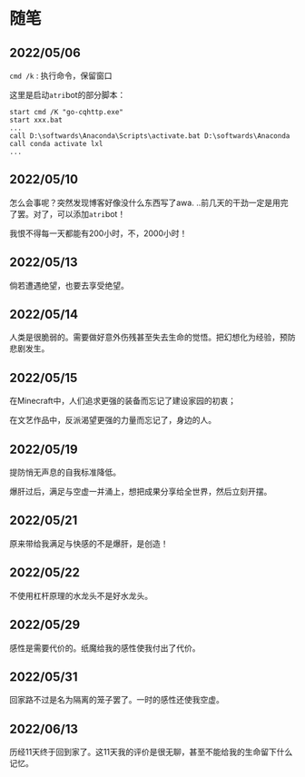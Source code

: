 # 随笔

## 2022/05/06
`cmd /k` : 执行命令，保留窗口

这里是启动`atri`bot的部分脚本：
```
start cmd /K "go-cqhttp.exe"
start xxx.bat
...
call D:\softwards\Anaconda\Scripts\activate.bat D:\softwards\Anaconda
call conda activate lxl
...
```

## 2022/05/10

怎么会事呢？突然发现博客好像没什么东西写了awa. ..前几天的干劲一定是用完了罢。对了，可以添加`atri`bot！

我恨不得每一天都能有200小时，不，2000小时！

## 2022/05/13

倘若遭遇绝望，也要去享受绝望。

## 2022/05/14

人类是很脆弱的。需要做好意外伤残甚至失去生命的觉悟。把幻想化为经验，预防悲剧发生。

## 2022/05/15

在Minecraft中，人们追求更强的装备而忘记了建设家园的初衷；

在文艺作品中，反派渴望更强的力量而忘记了，身边的人。

## 2022/05/19

提防悄无声息的自我标准降低。

爆肝过后，满足与空虚一并涌上，想把成果分享给全世界，然后立刻开摆。

## 2022/05/21

原来带给我满足与快感的不是爆肝，是创造！

## 2022/05/22

不使用杠杆原理的水龙头不是好水龙头。

## 2022/05/29

感性是需要代价的。纸魔给我的感性使我付出了代价。

## 2022/05/31

回家路不过是名为隔离的笼子罢了。一时的感性还使我空虚。

## 2022/06/13

历经11天终于回到家了。这11天我的评价是很无聊，甚至不能给我的生命留下什么记忆。